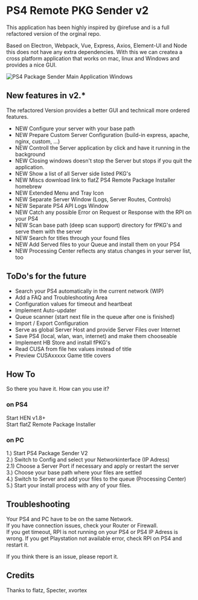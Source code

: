 # PS4 Remote PKG Sender v2  

This application has been highly inspired by @irefuse and is a full refactored version of the orginal repo.  

Based on Electron, Webpack, Vue, Express, Axios, Element-UI and Node this does not have any extra
dependencies. With this we can createa a cross platform application that works on mac, linux and Windows
and provides a nice GUI.  

![PS4 Package Sender Main Application Windows](https://cdn.discordapp.com/attachments/463406779599028265/926965282000474122/unknown.png)

## New features in v2.*
The refactored Version provides a better GUI and technicall more ordered features.  
* NEW Configure your server with your base path
* NEW Prepare Custom Server Configuration (build-in express, apache, nginx, custom, ...)  
* NEW Controll the Server application by click and have it running in the background  
* NEW Closing windows doesn't stop the Server but stops if you quit the application.   
* NEW Show a list of all Server side listed PKG's  
* NEW Miscs download link to flatZ PS4 Remote Package Installer homebrew  
* NEW Extended Menu and Tray Icon  
* NEW Separate Server Window (Logs, Server Routes, Controls)
* NEW Separate PS4 API Logs Window  
* NEW Catch any possible Error on Request or Response with the RPI on your PS4  
* NEW Scan base path (deep scan support) directory for fPKG's and serve them with the server  
* NEW Search for titles through your found files    
* NEW Add Served files to your Queue and install them on your PS4  
* NEW Processing Center reflects any status changes in your server list, too     

## ToDo's for the future
* Search your PS4 automatically in the current network (WIP)  
* Add a FAQ and Troubleshooting Area
* Configuration values for timeout and heartbeat  
* Implement Auto-updater  
* Queue scanner (start next file in the queue after one is finished)
* Import / Export Configuration  
* Serve as global Server Host and provide Server Files over Internet   
* Save PS4 (local, wlan, wan, internet) and make them chooseable  
* Implement HB Store and install fPKG's  
* Read CUSA from file hex values instead of title  
* Preview CUSAxxxxx Game title covers  

## How To  
So there you have it. How can you use it?  

### on PS4
Start HEN v1.8+  
Start flatZ Remote Package Installer  

### on PC  
1.) Start PS4 Package Sender V2   
2.) Switch to Config and select your Networkinterface (IP Adress)  
2.1) Choose a Server Port if necessary and apply or restart the server  
3.) Choose your base path where your files are settled  
4.) Switch to Server and add your files to the queue (Processing Center)  
5.) Start your install process with any of your files.  

## Troubleshooting  
Your PS4 and PC have to be on the same Network.  
If you have connection issues, check your Router or Firewall.  
If you get timeout, RPI is not running on your PS4 or PS4 IP Adress is wrong.
If you get Playstation not available error, check RPI on PS4 and restart it.  

If you think there is an issue, please report it.  

## Credits
Thanks to flatz, Specter, xvortex
